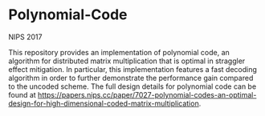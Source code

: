 # Polynomial-Code
NIPS 2017

This repository provides an implementation of polynomial code, an algorithm for distributed matrix multiplication that is optimal in straggler effect mitigation. In particular, this implementation features a fast decoding algorithm in order to further demonstrate the performance gain compared to the uncoded scheme. The full design details for polynomial code can be found at https://papers.nips.cc/paper/7027-polynomial-codes-an-optimal-design-for-high-dimensional-coded-matrix-multiplication.
